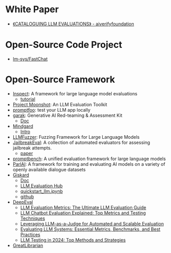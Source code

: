 # White Paper
- [《CATALOGUING LLM EVALUATIONS》 - aiverifyfoundation](https://aiverifyfoundation.sg/downloads/Cataloguing_LLM_Evaluations.pdf)


# Open-Source Code Project
- [lm-sys/FastChat](https://github.com/lm-sys/FastChat)


# Open-Source Framework
- [Inspect](https://github.com/UKGovernmentBEIS/inspect_ai): A framework for large language model evaluations
  - [tutorial](https://inspect.ai-safety-institute.org.uk/tutorial.html)
- [Project Moonshot](https://aiverifyfoundation.sg/project-moonshot/): An LLM Evaluation Toolkit
- [promptfoo](https://github.com/promptfoo/promptfoo): test your LLM app locally
- [garak](https://github.com/leondz/garak): Generative AI Red-teaming & Assessment Kit
  - [Doc](https://docs.garak.ai/garak)
- [Mindgard](https://github.com/Mindgard/cli)
  - [Intro](https://mindgard.ai/ai-security-platform)
- [LLMFuzzer](https://github.com/mnns/LLMFuzzer/tree/main): Fuzzing Framework for Large Language Models
- [JailbreakEval](https://github.com/ThuCCSLab/JailbreakEval): A collection of automated evaluators for assessing jailbreak attempts.
  - [paper](https://arxiv.org/pdf/2406.09321v1)
- [promptbench](https://github.com/microsoft/promptbench/tree/main): A unified evaluation framework for large language models
- [ParlAI](https://github.com/facebookresearch/ParlAI): A framework for training and evaluating AI models on a variety of openly available dialogue datasets
- [Giskard](https://www.giskard.ai/)
  - [Doc](https://docs.giskard.ai/en/latest/getting_started/index.html)
  - [LLM Evaluation Hub](https://www.giskard.ai/products/llm-evaluation-hub)
  - [quickstart_llm.ipynb](https://colab.research.google.com/github/giskard-ai/giskard/blob/main/docs/getting_started/quickstart/quickstart_llm.ipynb#scrollTo=gKFU5-HYqTGJ)
  - [github](https://github.imc.re/Giskard-AI/giskard/tree/main)
- [DeepEval](https://github.com/confident-ai/deepeval)
  - [LLM Evaluation Metrics: The Ultimate LLM Evaluation Guide](https://www.confident-ai.com/blog/llm-evaluation-metrics-everything-you-need-for-llm-evaluation)
  - [LLM Chatbot Evaluation Explained: Top Metrics and Testing Techniques](https://www.confident-ai.com/blog/llm-chatbot-evaluation-explained-top-chatbot-evaluation-metrics-and-testing-techniques)
  - [Leveraging LLM-as-a-Judge for Automated and Scalable Evaluation](https://www.confident-ai.com/blog/why-llm-as-a-judge-is-the-best-llm-evaluation-method)
  - [Evaluating LLM Systems: Essential Metrics, Benchmarks, and Best Practices](https://www.confident-ai.com/blog/evaluating-llm-systems-metrics-benchmarks-and-best-practices)
  - [LLM Testing in 2024: Top Methods and Strategies](https://www.confident-ai.com/blog/llm-testing-in-2024-top-methods-and-strategies)
- [GreatLibrarian](https://github.com/JerryMazeyu/GreatLibrarian)
